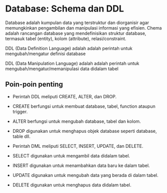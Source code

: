 # Database: Schema dan DDL

Database adalah kumpulan data yang terstruktur dan diorganisir agar memungkinkan pengambilan dan manipulasi informasi yang efisien. Chema adalah rancangan database yang mendefinisikan struktur database, termasuk tabel (entity), kolom (attribute), relasi/constraint.

DDL (Data Definition Language) adalah adalah perintah untuk mengubah/mengatur definisi database


DDL (Data Manipulation Language) adalah adalah perintah untuk mengubah/mengatur/memanipulasi data didalam tabel

## Poin-poin penting
- Perintah DDL meliputi CREATE, ALTER, dan DROP.
- CREATE berfungsi untuk membuat database, tabel, function ataupun trigger.
- ALTER berfungsi untuk mengubah database, tabel dan kolom.
- DROP digunakan untuk menghapus objek database seperti database, table dll.

- Perintah DML meliputi SELECT, INSERT, UPDATE, dan DELETE.
- SELECT digunakan untuk mengambil data didalam tabel.
- INSERT digunakan untuk menambahkan data baru ke dalam tabel.
- UPDATE digunakan untuk mengubah data yang berada di dalam tabel.
- DELETE digunakan untuk menghapus data didalam tabel.
